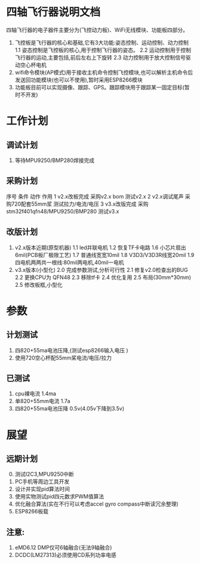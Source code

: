 # 四轴飞行器说明文档
四轴飞行器的电子器件主要分为(飞控动力板)、WiFi无线模块、功能板四部分。
1. 飞控板是飞行器的核心和基础,它有3大功能:姿态控制、运动控制、动力控制
   1.1 姿态控制是飞控板的核心,用于控制飞行器的姿态。
   2.2 运动控制用于控制飞行器的运动,主要包括,前后左右上下旋转
   2.3 动力控制用于放大控制信号驱动空心杯电机
2. wifi命令模块\(AP模式\)用于接收主机命令控制飞控模块,也可以解析主机命令后发送回功能模块\(也可以不使用\),暂时采用ESP8266模块
3. 功能板目前可以实现摄像、跟踪、GPS。跟踪模块用于跟踪某一固定目标\(暂时不开发\)



# 工作计划
## 调试计划
1. 等待MPU9250/BMP280焊接完成
## 采购计划
序号 条件          动作                               作用
1    v2.x改板完成  采购v2.x bom                       测试v2.x
2    v2.x调试尾声  采购720配套55mm浆                  测试拉力/电流/电压
3    v3.x改版完成  采购stm32f401qfn48/MPU9250/BMP280  测试v3.x
## 改版计划
1. v2.x版本近期(原型机器)
   1.1 led并联电机
   1.2 恢复TF卡电路
   1.6 小芯片扇出6mil(PCB板厂极限工艺)
   1.7 普通线宽宽10mil
   1.8 V3D3/V3D3R线宽20mil
   1.9 四电机两两共一根线:80mil两电机,40mil一电机
2. v3.x版本(小型化)
   2.0 完成参数测试,分析可行性
   2.1 修复v2.0检查出的BUG
   2.2 更换CPU为 QFN48
   2.3 移除tf卡
   2.4 优化复用
   2.5 布局(30mm*30mm)
   2.5 修改板框,小型化



# 参数
## 计划测试
1. 四820+55ma电池压降,(测试esp8266输入电压 )
2. 使用720空心杯配55mm桨电流/电压/拉力
## 已测试
1. cpu裸电流                        1.4ma
2. 单820+55mm电流                   1.7a
3. 四820+55ma电池压降               0.5v(4.05v下降到3.5v)



# 展望
## 远期计划
0. 测试I2C3,MPU9250中断
1. PC手机等周边工具开发
2. 设计并实现pid算法时间
3. 使用实物测试pid四元数求PWM值算法
4. 优化融合算法(实在不行可以考虑accel gyro compass中断读冗余整理)
5. ESP8266板载

## 注意:
1. eMD6.12 DMP仅可6轴融合(无法9轴融合)
2. DCDC(LM27313)必须使用CD系列功率电感

